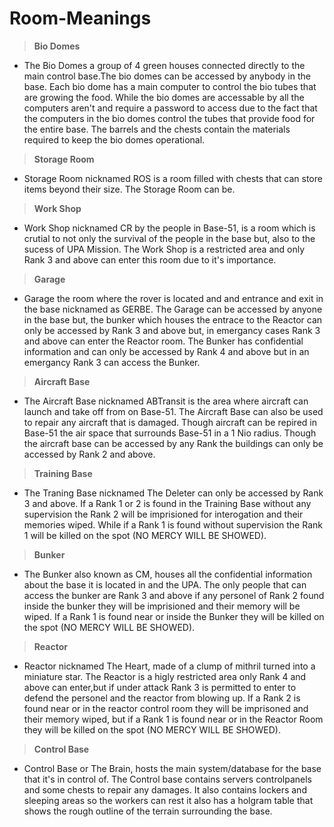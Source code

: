 # Room-Meanings
>**Bio Domes**
 - The Bio Domes a group of 4 green houses connected directly to the main control base.The bio domes can be accessed by anybody in the base. Each bio dome has a main computer to control the bio tubes that are growing the 
   food. While the bio domes are accessable by all the computers aren't and require a password to access due to the fact that the computers in the bio domes control the tubes that provide food for the entire base. The 
   barrels and the chests contain the materials required to keep the bio domes operational. 
>**Storage Room**
 - Storage Room nicknamed ROS is a room filled with chests that can store items beyond their size. The Storage Room can be.
>**Work Shop**
 - Work Shop nicknamed CR by the people in Base-51, is a room which is crutial to not only the survival of the people in the base but, also to the sucess of UPA Mission. The Work Shop is a restricted area and only Rank 3 
   and above can enter this room due to it's importance.
>**Garage**
 - Garage the room where the rover is located and and entrance and exit in the base nicknamed as GERBE. The Garage can be accessed by anyone in the  base but, the bunker which houses the entrace to the Reactor can only be     accessed by Rank 3 and above but, in emergancy cases Rank 3 and above can enter the Reactor room. The Bunker has confidential information and can only be accessed by Rank 4 and above but in an emergancy Rank 3 can 
   access the Bunker.
>**Aircraft Base**
 - The Aircraft Base nicknamed ABTransit is the area where aircraft can launch and take off from on Base-51. The Aircraft Base can also be used to repair any aircraft that is damaged. Though aircraft can be repired in    
   Base-51 the air space that surrounds Base-51 in a 1 Nio radius. Though the aircraft base can be accessed by any Rank the buildings can only be accessed by Rank 2 and above.
>**Training Base**
 - The Traning Base nicknamed The Deleter can only be accessed by Rank 3 and above. If a Rank 1 or 2 is found in the Training Base without any supervision the Rank 2 will be imprisioned for interogation and their 
   memories wiped. While if a Rank 1 is found without supervision the Rank 1 will be killed on the spot (NO MERCY WILL BE SHOWED). 
>**Bunker**
 - The Bunker also known as CM, houses all the confidential information about the base it is located in and the UPA. The only people that can access the bunker are Rank 3 and above if any personel of Rank 2 found    
   inside the bunker they will be imprisioned and their memory will be wiped. If a Rank 1 is found near or inside the Bunker they will be killed on the spot (NO MERCY WILL BE SHOWED).
>**Reactor**
 - Reactor nicknamed The Heart, made of a clump of mithril turned into a miniature star. The Reactor is a higly restricted area only Rank 4 and above can enter,but if under attack Rank 3 is permitted to enter to defend the    personel and the reactor from blowing up. If a Rank 2 is found near or in the reactor control room they will be imprisoned and their memory wiped, but if a Rank 1 is found near or in the Reactor Room they will be killed    on the spot (NO MERCY WILL BE SHOWED).
>**Control Base**
 - Control Base or The Brain, hosts the main system/database for the base that it's in control of. The Control base contains servers controlpanels and some chests to repair any damages. It also contains lockers and sleeping 
   areas so the workers can rest it also has a holgram table that shows the rough outline of the terrain surrounding the base.
